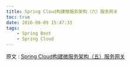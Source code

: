 ```yaml
---
title: Spring Cloud构建微服务架构（六）服务网关
toc: true
date: 2016-08-09 15:47:33
tags:
    - Spring Boot
    - Spring Cloud
---
```


原文 : [Spring Cloud构建微服务架构（五）服务网关](http://blog.didispace.com/springcloud5/)